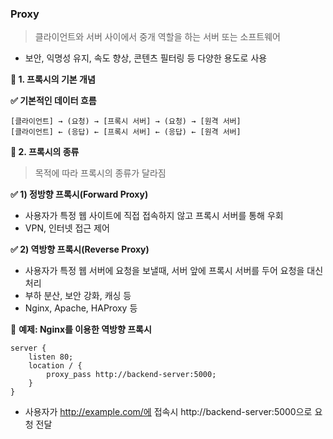 ### Proxy

> 클라이언트와 서버 사이에서 중개 역할을 하는 서버 또는 소프트웨어

- 보안, 익명성 유지, 속도 향상, 콘텐츠 필터링 등 다양한 용도로 사용

**📌 1. 프록시의 기본 개념**

**✅ 기본적인 데이터 흐름**

```
[클라이언트] → (요청) → [프록시 서버] → (요청) → [원격 서버]
[클라이언트] ← (응답) ← [프록시 서버] ← (응답) ← [원격 서버]
```

**📌 2. 프록시의 종류**

> 목적에 따라 프록시의 종류가 달라짐

**✅ 1) 정방향 프록시(Forward Proxy)**

- 사용자가 특정 웹 사이트에 직접 접속하지 않고 프록시 서버를 통해 우회
- VPN, 인터넷 접근 제어

**✅ 2) 역방향 프록시(Reverse Proxy)**

- 사용자가 특정 웹 서버에 요청을 보낼때, 서버 앞에 프록시 서버를 두어 요청을 대신 처리
- 부하 분산, 보안 강화, 캐싱 등
- Nginx, Apache, HAProxy 등



🌈 **예제: Nginx를 이용한 역방향 프록시**

```nginx
server {
    listen 80;
    location / {
        proxy_pass http://backend-server:5000;
    }
}
```

- 사용자가 http://example.com/에 접속시 http://backend-server:5000으로 요청 전달



